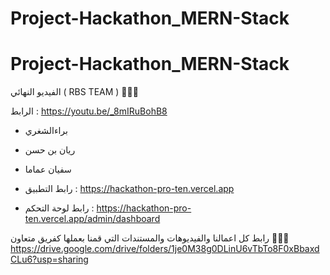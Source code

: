 ﻿# Project-Hackathon_MERN-Stack
# Project-Hackathon_MERN-Stack


الفيديو النهائي ( RBS TEAM )
🔻🔻🔻

الرابط : https://youtu.be/_8mIRuBohB8 

- براءالشغري
- ريان بن حسن
- سفيان عماما

- رابط التطبيق : https://hackathon-pro-ten.vercel.app
- رابط لوحة التحكم : https://hackathon-pro-ten.vercel.app/admin/dashboard

رابط كل اعمالنا والفيديوهات والمستندات التي قمنا بعملها كفريق متعاون
🔻🔻🔻
https://drive.google.com/drive/folders/1je0M38g0DLinU6vTbTo8F0xBbaxdCLu6?usp=sharing
